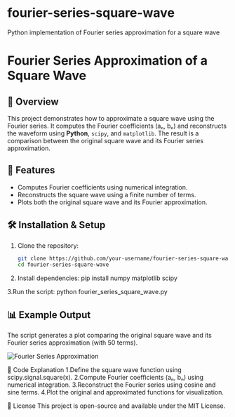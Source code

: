 # fourier-series-square-wave
Python implementation of Fourier series approximation for a square wave
# Fourier Series Approximation of a Square Wave

## 📌 Overview
This project demonstrates how to approximate a square wave using the Fourier series. It computes the Fourier coefficients (aₙ, bₙ) and reconstructs the waveform using **Python**, `scipy`, and `matplotlib`. The result is a comparison between the original square wave and its Fourier series approximation.

## 🚀 Features
- Computes Fourier coefficients using numerical integration.
- Reconstructs the square wave using a finite number of terms.
- Plots both the original square wave and its Fourier approximation.

## 🛠 Installation & Setup
1. Clone the repository:
   ```sh
   git clone https://github.com/your-username/fourier-series-square-wave.git
   cd fourier-series-square-wave
2. Install dependencies:
   pip install numpy matplotlib scipy
   
3.Run the script:
  python fourier_series_square_wave.py
  
## 📊 Example Output
The script generates a plot comparing the original square wave and its Fourier series approximation (with 50 terms).

![Fourier Series Approximation](https://github.com/your-username/fourier-series-square-wave/blob/main/fourier_plot.png)

📝 Code Explanation
1.Define the square wave function using scipy.signal.square(x).
2.Compute Fourier coefficients (aₙ, bₙ) using numerical integration.
3.Reconstruct the Fourier series using cosine and sine terms.
4.Plot the original and approximated functions for visualization.

📜 License
This project is open-source and available under the MIT License.





